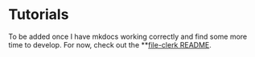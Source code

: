 # Tutorials
To be added once I have mkdocs working correctly and find some more time to develop. For now, check out the **[file-clerk README](https://github.com/HundredVisionsGuy/file-clerk).